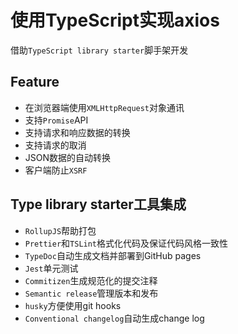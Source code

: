# 使用TypeScript实现axios

借助`TypeScript library starter`脚手架开发

## Feature

- 在浏览器端使用`XMLHttpRequest`对象通讯
- 支持`Promise`API
- 支持请求和响应数据的转换
- 支持请求的取消
- JSON数据的自动转换
- 客户端防止`XSRF`



## Type library starter工具集成

- `RollupJS`帮助打包
- `Prettier`和`TSLint`格式化代码及保证代码风格一致性
- `TypeDoc`自动生成文档并部署到GitHub pages
- `Jest`单元测试
- `Commitizen`生成规范化的提交注释
- `Semantic release`管理版本和发布
- `husky`方便使用git hooks
- `Conventional changelog`自动生成change log